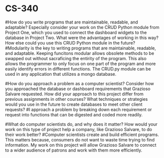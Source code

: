 # CS-340

#How do you write programs that are maintainable, readable, and adaptable? Especially consider your work on the CRUD Python module from Project One, which you used to connect the dashboard widgets to the database in Project Two. What were the advantages of working in this way? How else could you use this CRUD Python module in the future?
#Modularity is the key to writing programs that are maintainable, readable, and adaptable.  Keeping funcitons modular allows obsolete methods to be swapped out without sacraficing the entirity of the program.  This also allows the programmer to only focus on one part of the program and more easily identify errors in different functions.  The CRUD.py module can be used in any application that utilizes a mongo database.

#How do you approach a problem as a computer scientist? Consider how you approached the database or dashboard requirements that Grazioso Salvare requested. How did your approach to this project differ from previous assignments in other courses? What techniques or strategies would you use in the future to create databases to meet other client requests?
#I approach a problem by breaking down each requirement or request into functions that can be digested and coded more readily.

#What do computer scientists do, and why does it matter? How would your work on this type of project help a company, like Grazioso Salvare, to do their work better?
#Computer scientists create and build efficient programs.  This matters because, consumers do not want to waste time trying to find information.  My work on this project will allow Grazioso Salvare to connect to a wider audience of patrons and work with them more efficiently.
